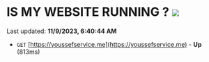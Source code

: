 # IS MY WEBSITE RUNNING ? [![](https://img.shields.io/static/v1?label=Sponsor&message=%E2%9D%A4&logo=GitHub&color=%23fe8e86)](https://github.com/sponsors/<username>)

Last updated: **11/9/2023, 6:40:44 AM**

- `GET` [https://youssefservice.me](https://youssefservice.me) - **Up** (813ms)
